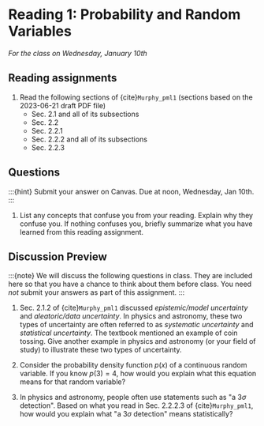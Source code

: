 # Reading 1: Probability and Random Variables

*For the class on Wednesday, January 10th*

## Reading assignments

1. Read the following sections of {cite}`Murphy_pml1` (sections based on the 2023-06-21 draft PDF file)
   - Sec. 2.1 and all of its subsections
   - Sec. 2.2
   - Sec. 2.2.1
   - Sec. 2.2.2 and all of its subsections
   - Sec. 2.2.3

## Questions

:::{hint}
Submit your answer on Canvas. Due at noon, Wednesday, Jan 10th.
:::

1. List any concepts that confuse you from your reading. Explain why they confuse you.
   If nothing confuses you, briefly summarize what you have learned from this reading assignment.


## Discussion Preview

:::{note}
We will discuss the following questions in class. They are included here so that you have a chance to think about them before class.
You need _not_ submit your answers as part of this assignment.
:::

1. Sec. 2.1.2 of {cite}`Murphy_pml1` discussed *epistemic/model uncertainty* and *aleatoric/data uncertainty*.
   In physics and astronomy, these two types of uncertainty are often referred to as *systematic uncertainty* and *statistical uncertainty*.
   The textbook mentioned an example of coin tossing.
   Give another example in physics and astronomy (or your field of study) to illustrate these two types of uncertainty.

2. Consider the probability density function $p(x)$ of a continuous random variable.
   If you know $p(3) = 4$, how would you explain what this equation means for that random variable?

3. In physics and astronomy, people often use statements such as "a $3\sigma$ detection".
   Based on what you read in Sec. 2.2.2.3 of {cite}`Murphy_pml1`, how would you explain what "a $3\sigma$ detection" means statistically?
